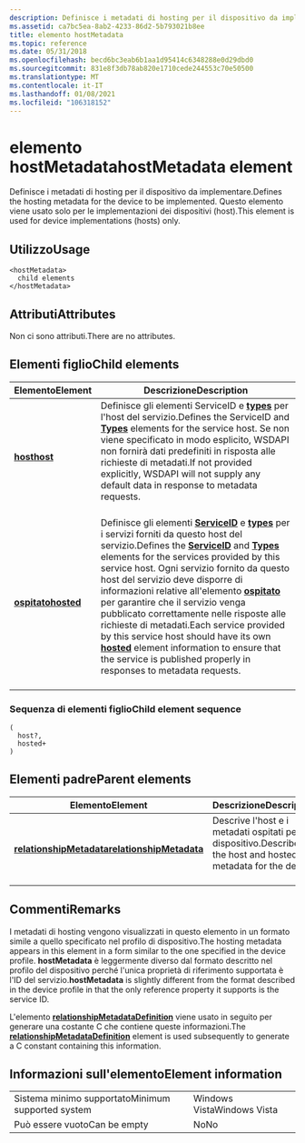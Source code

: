 ```yaml
---
description: Definisce i metadati di hosting per il dispositivo da implementare. Questo elemento viene usato solo per le implementazioni dei dispositivi (host).
ms.assetid: ca7bc5ea-8ab2-4233-86d2-5b793021b8ee
title: elemento hostMetadata
ms.topic: reference
ms.date: 05/31/2018
ms.openlocfilehash: becd6bc3eab6b1aa1d95414c6348288e0d29dbd0
ms.sourcegitcommit: 831e8f3db78ab820e1710cede244553c70e50500
ms.translationtype: MT
ms.contentlocale: it-IT
ms.lasthandoff: 01/08/2021
ms.locfileid: "106318152"
---
```

# <a name="hostmetadata-element"></a><span data-ttu-id="6689a-104">elemento hostMetadata</span><span class="sxs-lookup"><span data-stu-id="6689a-104">hostMetadata element</span></span>

<span data-ttu-id="6689a-105">Definisce i metadati di hosting per il dispositivo da implementare.</span><span class="sxs-lookup"><span data-stu-id="6689a-105">Defines the hosting metadata for the device to be implemented.</span></span> <span data-ttu-id="6689a-106">Questo elemento viene usato solo per le implementazioni dei dispositivi (host).</span><span class="sxs-lookup"><span data-stu-id="6689a-106">This element is used for device implementations (hosts) only.</span></span>

## <a name="usage"></a><span data-ttu-id="6689a-107">Utilizzo</span><span class="sxs-lookup"><span data-stu-id="6689a-107">Usage</span></span>

``` syntax
<hostMetadata>
  child elements
</hostMetadata>
```

## <a name="attributes"></a><span data-ttu-id="6689a-108">Attributi</span><span class="sxs-lookup"><span data-stu-id="6689a-108">Attributes</span></span>

<span data-ttu-id="6689a-109">Non ci sono attributi.</span><span class="sxs-lookup"><span data-stu-id="6689a-109">There are no attributes.</span></span>

## <a name="child-elements"></a><span data-ttu-id="6689a-110">Elementi figlio</span><span class="sxs-lookup"><span data-stu-id="6689a-110">Child elements</span></span>



| <span data-ttu-id="6689a-111">Elemento</span><span class="sxs-lookup"><span data-stu-id="6689a-111">Element</span></span>                             | <span data-ttu-id="6689a-112">Descrizione</span><span class="sxs-lookup"><span data-stu-id="6689a-112">Description</span></span>                                                                                                                                                                                                                                                                                                                                           |
|-------------------------------------|-------------------------------------------------------------------------------------------------------------------------------------------------------------------------------------------------------------------------------------------------------------------------------------------------------------------------------------------------------|
| [<span data-ttu-id="6689a-113">**host**</span><span class="sxs-lookup"><span data-stu-id="6689a-113">**host**</span></span>](host.md)<br/>     | <span data-ttu-id="6689a-114">Definisce gli elementi ServiceID e [**types**](types.md) per l'host del servizio.</span><span class="sxs-lookup"><span data-stu-id="6689a-114">Defines the ServiceID and [**Types**](types.md) elements for the service host.</span></span> <span data-ttu-id="6689a-115">Se non viene specificato in modo esplicito, WSDAPI non fornirà dati predefiniti in risposta alle richieste di metadati.</span><span class="sxs-lookup"><span data-stu-id="6689a-115">If not provided explicitly, WSDAPI will not supply any default data in response to metadata requests.</span></span><br/> <br/>                                                                                                                                          |
| [<span data-ttu-id="6689a-116">**ospitato**</span><span class="sxs-lookup"><span data-stu-id="6689a-116">**hosted**</span></span>](hosted.md)<br/> | <span data-ttu-id="6689a-117">Definisce gli elementi [**ServiceID**](serviceid.md) e [**types**](types.md) per i servizi forniti da questo host del servizio.</span><span class="sxs-lookup"><span data-stu-id="6689a-117">Defines the [**ServiceID**](serviceid.md) and [**Types**](types.md) elements for the services provided by this service host.</span></span> <span data-ttu-id="6689a-118">Ogni servizio fornito da questo host del servizio deve disporre di informazioni relative all'elemento [**ospitato**](hosted.md) per garantire che il servizio venga pubblicato correttamente nelle risposte alle richieste di metadati.</span><span class="sxs-lookup"><span data-stu-id="6689a-118">Each service provided by this service host should have its own [**hosted**](hosted.md) element information to ensure that the service is published properly in responses to metadata requests.</span></span><br/> <br/> |



### <a name="child-element-sequence"></a><span data-ttu-id="6689a-119">Sequenza di elementi figlio</span><span class="sxs-lookup"><span data-stu-id="6689a-119">Child element sequence</span></span>

``` syntax
(
  host?, 
  hosted+
)
```

## <a name="parent-elements"></a><span data-ttu-id="6689a-120">Elementi padre</span><span class="sxs-lookup"><span data-stu-id="6689a-120">Parent elements</span></span>



| <span data-ttu-id="6689a-121">Elemento</span><span class="sxs-lookup"><span data-stu-id="6689a-121">Element</span></span>                                                         | <span data-ttu-id="6689a-122">Descrizione</span><span class="sxs-lookup"><span data-stu-id="6689a-122">Description</span></span>                                                                   |
|-----------------------------------------------------------------|-------------------------------------------------------------------------------|
| [<span data-ttu-id="6689a-123">**relationshipMetadata**</span><span class="sxs-lookup"><span data-stu-id="6689a-123">**relationshipMetadata**</span></span>](relationshipmetadata.md)<br/> | <span data-ttu-id="6689a-124">Descrive l'host e i metadati ospitati per il dispositivo.</span><span class="sxs-lookup"><span data-stu-id="6689a-124">Describes the host and hosted metadata for the device.</span></span><br/> <br/> |



## <a name="remarks"></a><span data-ttu-id="6689a-125">Commenti</span><span class="sxs-lookup"><span data-stu-id="6689a-125">Remarks</span></span>

<span data-ttu-id="6689a-126">I metadati di hosting vengono visualizzati in questo elemento in un formato simile a quello specificato nel profilo di dispositivo.</span><span class="sxs-lookup"><span data-stu-id="6689a-126">The hosting metadata appears in this element in a form similar to the one specified in the device profile.</span></span> <span data-ttu-id="6689a-127">**hostMetadata** è leggermente diverso dal formato descritto nel profilo del dispositivo perché l'unica proprietà di riferimento supportata è l'ID del servizio.</span><span class="sxs-lookup"><span data-stu-id="6689a-127">**hostMetadata** is slightly different from the format described in the device profile in that the only reference property it supports is the service ID.</span></span>

<span data-ttu-id="6689a-128">L'elemento [**relationshipMetadataDefinition**](relationshipmetadatadefinition.md) viene usato in seguito per generare una costante C che contiene queste informazioni.</span><span class="sxs-lookup"><span data-stu-id="6689a-128">The [**relationshipMetadataDefinition**](relationshipmetadatadefinition.md) element is used subsequently to generate a C constant containing this information.</span></span>

## <a name="element-information"></a><span data-ttu-id="6689a-129">Informazioni sull'elemento</span><span class="sxs-lookup"><span data-stu-id="6689a-129">Element information</span></span>



|                                     |               |
|-------------------------------------|---------------|
| <span data-ttu-id="6689a-130">Sistema minimo supportato</span><span class="sxs-lookup"><span data-stu-id="6689a-130">Minimum supported system</span></span><br/> | <span data-ttu-id="6689a-131">Windows Vista</span><span class="sxs-lookup"><span data-stu-id="6689a-131">Windows Vista</span></span> |
| <span data-ttu-id="6689a-132">Può essere vuoto</span><span class="sxs-lookup"><span data-stu-id="6689a-132">Can be empty</span></span>                        | <span data-ttu-id="6689a-133">No</span><span class="sxs-lookup"><span data-stu-id="6689a-133">No</span></span>            |



 

 




